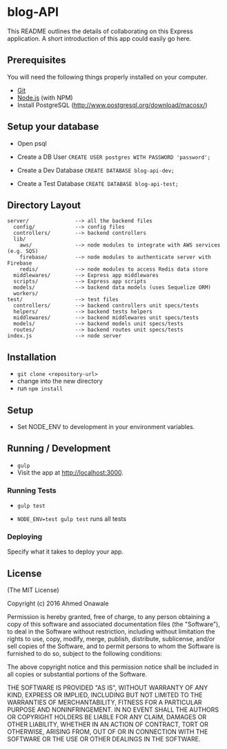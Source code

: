# blog-API

This README outlines the details of collaborating on this Express application.
A short introduction of this app could easily go here.

## Prerequisites

You will need the following things properly installed on your computer.

* [Git](http://git-scm.com/)
* [Node.js](http://nodejs.org/) (with NPM)
* Install PostgreSQL (http://www.postgresql.org/download/macosx/)

## Setup your database

- Open psql

- Create a DB User
  `CREATE USER postgres WITH PASSWORD 'password';`

- Create a Dev Database
  `CREATE DATABASE blog-api-dev;`

- Create a Test Database
  `CREATE DATABASE blog-api-test;`

## Directory Layout

    server/               --> all the backend files
      config/             --> config files
      controllers/        --> backend controllers
      lib/
        aws/              --> node modules to integrate with AWS services (e.g. SQS)
        firebase/         --> node modules to authenticate server with Firebase
        redis/            --> node modules to access Redis data store
      middlewares/        --> Express app middlewares
      scripts/            --> Express app scripts
      models/             --> backend data models (uses Sequelize ORM)
      workers/
    test/                 --> test files
      controllers/        --> backend controllers unit specs/tests
      helpers/            --> backend tests helpers
      middlewares/        --> backend middlewares unit specs/tests
      models/             --> backend models unit specs/tests
      routes/             --> backend routes unit specs/tests
    index.js              --> node server

## Installation

* `git clone <repository-url>`
* change into the new directory
* run `npm install`

## Setup

* Set NODE_ENV to development in your environment variables.

## Running / Development

* `gulp`
* Visit the app at [http://localhost:3000](http://localhost:3000).

### Running Tests

* `gulp test`
- `NODE_ENV=test gulp test` runs all tests

### Deploying

Specify what it takes to deploy your app.

## License
(The MIT License)

Copyright (c) 2016 Ahmed Onawale

Permission is hereby granted, free of charge, to any person obtaining a copy
of this software and associated documentation files (the "Software"), to deal
in the Software without restriction, including without limitation the rights
to use, copy, modify, merge, publish, distribute, sublicense, and/or sell
copies of the Software, and to permit persons to whom the Software is
furnished to do so, subject to the following conditions:

The above copyright notice and this permission notice shall be included in all
copies or substantial portions of the Software.

THE SOFTWARE IS PROVIDED "AS IS", WITHOUT WARRANTY OF ANY KIND, EXPRESS OR
IMPLIED, INCLUDING BUT NOT LIMITED TO THE WARRANTIES OF MERCHANTABILITY,
FITNESS FOR A PARTICULAR PURPOSE AND NONINFRINGEMENT. IN NO EVENT SHALL THE
AUTHORS OR COPYRIGHT HOLDERS BE LIABLE FOR ANY CLAIM, DAMAGES OR OTHER
LIABILITY, WHETHER IN AN ACTION OF CONTRACT, TORT OR OTHERWISE, ARISING FROM,
OUT OF OR IN CONNECTION WITH THE SOFTWARE OR THE USE OR OTHER DEALINGS IN THE
SOFTWARE.